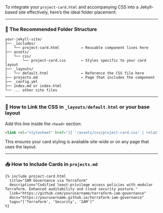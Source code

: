 To integrate your `project-card.html` and accompanying CSS into a Jekyll-based site effectively, here’s the ideal folder placement:

---

### 📁 The Recommended Folder Structure

```
your-jekyll-site/
├── _includes/
│   └── project-card.html          ← Reusable component lives here
├── assets/
│   └── css/
│       └── project-card.css       ← Styles specific to your card layout
├── _layouts/
│   └── default.html               ← Reference the CSS file here
├── projects.md                    ← Page that includes the component
├── _config.yml
├── index.md or index.html
└── ... other site files
```

---

### 🔗 How to Link the CSS in `_layouts/default.html` or your base layout

Add this line inside the `<head>` section:

```html
<link rel="stylesheet" href="{{ '/assets/css/project-card.css' | relative_url }}">
```

This ensures your card styling is available site-wide or on any page that uses the layout.

---

### 📥 How to Include Cards in `projects.md`

```liquid
{% include project-card.html
  title="IAM Governance via Terraform"
  description="Codified least-privilege access policies with modular Terraform. Enhanced auditability and cloud security posture."
  link="https://github.com/yourusername/terraform-iam-governance"
  docs="https://yourusername.github.io/terraform-iam-governance"
  tags="['Terraform', 'Security', 'IAM']"
%}
```


